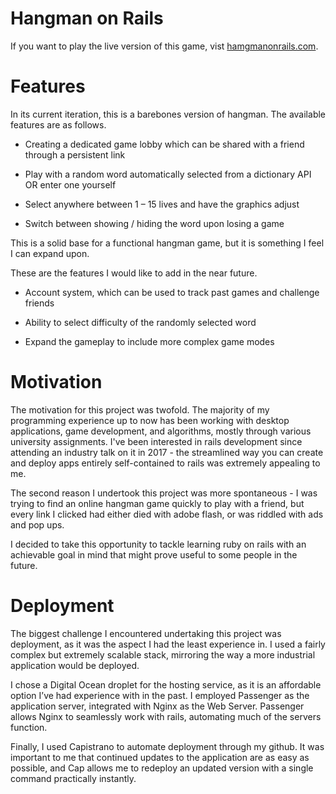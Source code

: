 # Hangman on Rails


If you want to play the live version of this game, vist [hamgmanonrails.com](http://hangmanonrails.com/).


# Features


In its current iteration, this is a barebones version of hangman. The available features are as follows.


* Creating a dedicated game lobby which can be shared with a friend through a persistent link

* Play with a random word automatically selected from a dictionary API OR enter one yourself

* Select anywhere between 1 – 15 lives and have the graphics adjust

* Switch between showing / hiding the word upon losing a game


This is a solid base for a functional hangman game, but it is something I feel I can expand upon.

These are the features I would like to add in the near future.


* Account system, which can be used to track past games and challenge friends

* Ability to select difficulty of the randomly selected word

* Expand the gameplay to include more complex game modes



# Motivation


The motivation for this project was twofold. The majority of my programming experience up to now has been working with desktop applications, game development, and algorithms, mostly through various university assignments. I've been interested in rails development since attending an industry talk on it in 2017 - the streamlined way you can create and deploy apps entirely self-contained to rails was extremely appealing to me.

The second reason I undertook this project was more spontaneous - I was trying to find an online hangman game quickly to play with a friend, but every link I clicked had either died with adobe flash, or was riddled with ads and pop ups.

I decided to take this opportunity to tackle learning ruby on rails with an achievable goal in mind that might prove useful to some people in the future.



# Deployment


The biggest challenge I encountered undertaking this project was deployment, as it was the aspect I had the least experience in. I used a fairly complex but extremely scalable stack, mirroring the way a more industrial application would be deployed.

I chose a Digital Ocean droplet for the hosting service, as it is an affordable option I’ve had experience with in the past. I employed Passenger as the application server, integrated with Nginx as the Web Server. Passenger allows Nginx to seamlessly work with rails, automating much of the servers function.

Finally, I used Capistrano to automate deployment through my github. It was important to me that continued updates to the application are as easy as possible, and Cap allows me to redeploy an updated version with a single command practically instantly.
